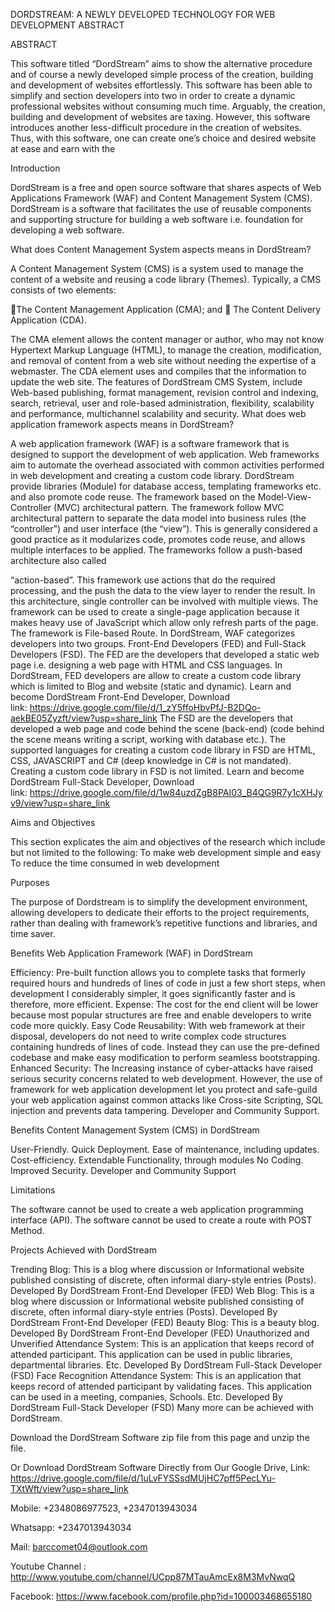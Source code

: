 DORDSTREAM: A NEWLY DEVELOPED TECHNOLOGY FOR WEB DEVELOPMENT ABSTRACT

ABSTRACT 

This software titled “DordStream” aims to show the alternative procedure and of course a newly developed simple process of the creation, building and development of websites effortlessly. This software has been able to simplify and section developers into two in order to create a dynamic professional websites without consuming much time. Arguably, the creation, building and development of websites are taxing. However, this software introduces another less-difficult procedure in the creation of websites. Thus, with this software, one can create one’s choice and desired website at ease and earn with the 

Introduction 

DordStream is a free and open source software that shares aspects of Web Applications Framework (WAF) and Content Management System (CMS).
DordStream is a software that facilitates the use of reusable components and supporting structure for building a web software i.e. foundation for developing a web software.

What does Content Management System aspects means in DordStream?

A Content Management System (CMS) is a system used to manage the content of a website and reusing a code library (Themes). Typically, a CMS consists of two elements:

The Content Management Application (CMA); and

The Content Delivery Application (CDA).

The CMA element allows the content manager or author, who may not know Hypertext Markup Language (HTML), to manage the creation, modification, and removal of content from a web site without needing the expertise of a webmaster.
The CDA element uses and compiles that the information to update the web site. The features of DordStream CMS System, include Web-based publishing, format management, revision control and indexing, search, retrieval, user and role-based administration, flexibility, scalability and performance, multichannel scalability and security.
What does web application framework aspects means in DordStream?

A web application framework (WAF) is a software framework that is designed to support the development of web application. Web frameworks aim to automate the overhead associated with common activities performed in web development and creating a custom code library. DordStream provide libraries (Module) for database access, templating frameworks etc. and also promote code reuse. The framework based on the Model-View-Controller (MVC) architectural pattern. The framework follow MVC architectural pattern to separate the data model into business rules (the “controller”) and user interface (the “view”). This is generally considered a good practice as it modularizes code, promotes code reuse, and allows multiple interfaces to be applied. The frameworks follow a push-based architecture also called 

“action-based”. This framework use actions that do the required processing, and the push the data to the view layer to render the result. In this architecture, single controller can be involved with multiple views. The framework can be used to create a single-page application because it makes heavy use of JavaScript which allow only refresh parts of the page. The framework is File-based Route.
In DordStream, WAF categorizes developers into two groups.
Front-End Developers (FED) and
Full-Stack Developers (FSD).
The FED are the developers that developed a static web page i.e. designing a web page with HTML and CSS languages. In DordStream, FED developers are allow to create a custom code library which is limited to Blog and website (static and dynamic).
Learn and become DordStream Front-End Developer, Download link: https://drive.google.com/file/d/1_zY5ffoHbvPfJ-B2DQo-aekBE05Zyzft/view?usp=share_link
The FSD are the developers that developed a web page and code behind the scene (back-end) (code behind the scene means writing a script, working with database etc.). The supported languages for creating a custom code library in FSD are HTML, CSS, JAVASCRIPT and C# (deep knowledge in C# is not mandated). Creating a custom code library in FSD is not limited. Learn and become DordStream Full-Stack Developer, Download link: https://drive.google.com/file/d/1w84uzdZgB8PAI03_B4QG9R7y1cXHJyv9/view?usp=share_link

Aims and Objectives

This section explicates the aim and objectives of the research which include but not limited to the following:
To make web development simple and easy
To reduce the time consumed in web development

Purposes

The purpose of Dordstream is to simplify the development environment, allowing developers to dedicate their efforts to the project requirements, rather than dealing 
with framework’s repetitive functions and libraries, and time saver.

Benefits Web Application Framework (WAF) in DordStream

Efficiency: Pre-built function allows you to complete tasks that formerly required hours and hundreds of lines of code in just a few short steps, when development I considerably simpler, it goes significantly faster and is therefore, more efficient.
Expense: The cost for the end client will be lower because most popular structures are free and enable developers to write code more quickly.
Easy Code Reusability: With web framework at their disposal, developers do not need to write complex code structures containing hundreds of lines of code. Instead they can use the pre-defined codebase and make easy modification to perform seamless bootstrapping.
Enhanced Security: The Increasing instance of cyber-attacks have raised serious security concerns related to web development. However, the use of framework for web application development let you protect and safe-guild your web application against common attacks like Cross-site Scripting, SQL injection and prevents data tampering.
Developer and Community Support.

Benefits Content Management System (CMS) in DordStream

User-Friendly.
Quick Deployment.
Ease of maintenance, including updates.
Cost-efficiency.
Extendable Functionality, through modules
No Coding.
Improved Security.
Developer and Community Support


Limitations

The software cannot be used to create a web application programming interface (API).
The software cannot be used to create a route with POST Method.

Projects Achieved with DordStream

Trending Blog: This is a blog where discussion or Informational website published consisting of discrete, often informal diary-style entries (Posts). Developed By DordStream Front-End Developer (FED)
Web Blog: This is a blog where discussion or Informational website published consisting of discrete, often informal diary-style entries (Posts). Developed By DordStream Front-End Developer (FED)
Beauty Blog: This is a beauty blog. Developed By DordStream Front-End Developer (FED)
Unauthorized and Unverified Attendance System: This is an application that keeps record of attended participant. This application can be used in public libraries, departmental libraries. Etc. Developed By DordStream Full-Stack Developer (FSD)
Face Recognition Attendance System: This is an application that keeps record of attended participant by validating faces. This application can be used in a meeting, companies, Schools. Etc. Developed By DordStream Full-Stack Developer (FSD)
Many more can be achieved with DordStream.

Download the DordStream Software zip file from this page and unzip the file.

Or Download DordStream Software Directly from Our Google Drive, Link: https://drive.google.com/file/d/1uLvFYSSsdMUjHC7pff5PecLYu-TXtWft/view?usp=share_link

Mobile: +2348086977523, +2347013943034

Whatsapp: +2347013943034

Mail: barccomet04@outlook.com

Youtube Channel : http://www.youtube.com/channel/UCpp87MTauAmcEx8M3MvNwqQ 

Facebook: https://www.facebook.com/profile.php?id=100003468655180
